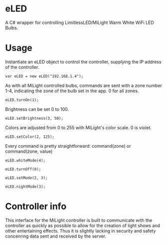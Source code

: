 # eLED

A C# wrapper for controlling LimitlessLED/MiLight Warm White WiFi LED Bulbs.

# Usage

Instantiate an eLED object to control the controller, supplying the IP address of the controller.

`var eLED = new eLED("192.168.1.4");`

As with all MiLight controlled bulbs, commands are sent with a zone number 1-4,
indicating the zone of the bulb set in the app. 0 for all zones.

`eLED.turnOn(1);`

Brightness can be set 0 to 100.

`eLED.setBrightness(3, 50); `

Colors are adjusted from 0 to 255 with MiLight's color 
scale. 0 is violet.

`eLED.setColor(2, 125);`

Every command is pretty straightforward: command(zone) or command(zone, value)

`eLED.whiteMode(4);`

`eLED.turnOff(0);`

`eLED.setMode(2, 3);`

`eLED.nightMode(3);`

# Controller info

This interface for the MiLight controller is built to communicate with the controller as quickly 
as possible to allow for the creation of light shows and other entertaining effects. Thus it is slightly lacking in security 
and safety concenring data sent and received by the server.

